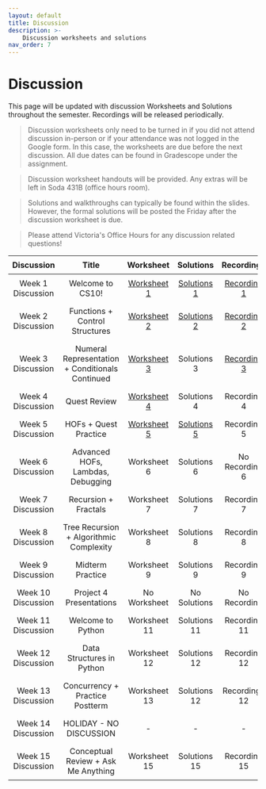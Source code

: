 ```yaml
---
layout: default
title: Discussion
description: >-
    Discussion worksheets and solutions
nav_order: 7
---
```


# Discussion

This page will be updated with discussion Worksheets and Solutions throughout the semester. Recordings will be released periodically.

> Discussion worksheets only need to be turned in if you did not attend discussion in-person or if your attendance was not logged in the Google form. In this case, the worksheets are due before the next discussion. All due dates can be found in Gradescope under the assignment. 

> Discussion worksheet handouts will be provided. Any extras will be left in Soda 431B (office hours room).

> Solutions and walkthroughs can typically be found within the slides. However, the formal solutions will be posted the Friday after the discussion worksheet is due.

> Please attend Victoria's Office Hours for any discussion related questions!

<style>
  table {
    width: 100%;
    border-collapse: collapse;
  }
  th, td {
    text-align: center;
    padding: 8px;
  }
</style>

<table>
  <thead>
    <tr>
      <th>Discussion</th>
      <th>Title</th>
      <th>Worksheet</th>
      <th>Solutions</th>
      <th>Recordings</th>
      <th>Slides</th>
    </tr>
  </thead>
  <tbody>
    <tr>
      <td>Week 1 Discussion</td>
      <td>Welcome to CS10!</td>
      <td><a href="https://docs.google.com/document/d/1GwmYDp-1uJ4uQSHnT7njHEuB3As9f4Zu/edit?usp=sharing&ouid=106220240438634734707&rtpof=true&sd=true">Worksheet 1</a></td>
      <td><a href="https://docs.google.com/document/d/12rjkpdVLegsktfJMDQGZGVpIh0yqXIJU/edit?usp=sharing&ouid=106220240438634734707&rtpof=true&sd=true">Solutions 1</a></td>
      <td><a href="https://drive.google.com/drive/folders/1JN8NpOxVk_lWZ_Gkaw-A7hVon-EcAcwu?usp=sharing">Recording 1</a></td>
      <td><a href="https://docs.google.com/presentation/d/1BSoHMe8QN-09XX3Yt_cxDJi79Yk99BVhliWe1wfFcp8/edit?usp=sharing">Slides 1</a></td>
    </tr> 
    <tr>
      <td>Week 2 Discussion</td>
      <td>Functions + Control Structures</td>
      <td><a href="https://docs.google.com/document/d/1l4UlkjablKPeA7voDmu-CgFNGwjSkPv7/edit?usp=sharing&ouid=106220240438634734707&rtpof=true&sd=true">Worksheet 2</a></td>
      <td><a href="https://docs.google.com/document/d/1PasTyjnTPHlhhA7TSn0_vP7eSy9LRYrz/edit?usp=sharing&ouid=106220240438634734707&rtpof=true&sd=true">Solutions 2</a></td>
      <td><a href="https://berkeley.zoom.us/rec/share/CfdThlSdw4WaOo0SJjD70Ive4Sc2A63C5CuckpKLLkTocuEviLPVwpHflOjd64bE.bUDZOy0REcWsPj7k 
Passcode: c4rZ76Z=">Recording 2</a></td>
      <td><a href="https://docs.google.com/presentation/d/1t38xDPooeHmzZwIgcEVZtkP-Rd8NbkqQlz_SWPcccTM/edit?usp=sharing">Slides 2</a></td>
    </tr>
     <tr>
      <td>Week 3 Discussion</td>
      <td>Numeral Representation + Conditionals Continued</td>
      <td><a href="https://docs.google.com/document/d/1svo40V6A3TrxY9Zaz9WKPBifYS7G8tUa/edit?usp=sharing&ouid=106220240438634734707&rtpof=true&sd=true">Worksheet 3</a></td>
      <td>Solutions 3</td>
      <td><a href="https://berkeley.zoom.us/rec/share/mZXtEpBlDOLkBWC3hUKtct5tRkwE3ItzqFG9rf5bGuK1d8SqOvAiYPDaVgIay1pa.6acfX8qDnWhE-mZJ 
Passcode: sYb1!!qD">Recording 3</a></td>
      <td><a href="https://docs.google.com/presentation/d/1wtV1TCFRCFbhIWyuJWiKbRcxUDmZI3IXH0TEw8Uoo6s/edit?usp=sharing">Slides 3</a></td>
    </tr>
    <tr>
      <td>Week 4 Discussion</td>
      <td>Quest Review</td>
      <td><a href="https://docs.google.com/document/d/1ADyMALpPxa_2EcGO5ClYU6wD-G2zi2TB/edit?usp=sharing&ouid=106220240438634734707&rtpof=true&sd=true">Worksheet 4</a></td>
      <td>Solutions 4</td>
      <td>Recording 4</td>
      <td><a href="https://docs.google.com/presentation/d/18_9rL-cQsYlqUoZXc2wCvA-Op85fVfVmYdgfqll78lk/edit?usp=sharing">Slides 4</a></td>
    </tr>
    <tr>
      <td>Week 5 Discussion</td>
      <td>HOFs + Quest Practice</td>
      <td><a href="https://docs.google.com/document/d/15eF8ev0Ht4G2Ij_MvkJO0ow9Zb8i1Jws/edit?usp=sharing&ouid=106220240438634734707&rtpof=true&sd=true">Worksheet 5</a></td>
      <td><a href="https://docs.google.com/document/d/1xY8Qn7U1eJvSEZ01GbKicSV487WkNmdD/edit?usp=sharing&ouid=106220240438634734707&rtpof=true&sd=true">Solutions 5</a></td>
      <td>Recording 5</td>
      <td><a href="https://docs.google.com/presentation/d/1JRY_LnAHqvno8bP8MJBEBVZgJwSQ32qX6M0JkFMN3O8/edit?usp=drive_link">Slides 5</a></td>
    </tr>
    <tr>
      <td>Week 6 Discussion</td>
      <td>Advanced HOFs, Lambdas, Debugging</td>
      <td>Worksheet 6</td>
      <td>Solutions 6</td>
      <td>No Recording 6</td>
      <td>Slides 6</td>
    </tr>
    <tr>
      <td>Week 7 Discussion</td>
      <td>Recursion + Fractals</td>
      <td>Worksheet 7</td>
      <td>Solutions 7</td>
      <td>Recording 7</td>
      <td>Slides 7</td>
    </tr>
    <tr>
      <td>Week 8 Discussion </td>
      <td>Tree Recursion + Algorithmic Complexity</td>
      <td>Worksheet 8</td>
      <td>Solutions 8</td>
      <td>Recording 8</td>
      <td>Slides 8</td>
    </tr>
     <tr>
      <td>Week 9 Discussion</td>
      <td>Midterm Practice</td>
      <td>Worksheet 9</td>
      <td>Solutions 9</td>
      <td>Recording 9</td>
      <td>Slides 9</td>
    </tr>
    <tr>
    <td>Week 10 Discussion</td>
      <td>Project 4 Presentations</td>
      <td>No Worksheet</td>
      <td>No Solutions</td>
      <td>No Recording</td>
      <td>No Slides</td>
    </tr>
    <tr>
    <td>Week 11 Discussion</td>
      <td>Welcome to Python</td>
     <td>Worksheet 11</td>
      <td>Solutions 11</td>
      <td>Recording 11</td>
      <td>Slides 11</td>
    </tr>
    <tr>
    <td>Week 12 Discussion</td>
      <td>Data Structures in Python</td>
      <td>Worksheet 12</td>
      <td>Solutions 12</td>
      <td>Recording 12</td>
      <td>Slides 12</td>
    </tr>
    <tr>
    <td>Week 13 Discussion</td>
      <td>Concurrency + Practice Postterm</td>
      <td>Worksheet 13</td>
      <td>Solutions 12</td>
      <td>Recordings 12</td>
      <td>Slides 12</td>
    </tr>
    <tr>
    <td>Week 14 Discussion</td>
      <td>HOLIDAY - NO DISCUSSION</td>
      <td>-</td>
      <td>-</td>
      <td>-</td>
      <td>-</td>
    </tr>
    <tr>
    <td>Week 15 Discussion</td>
      <td>Conceptual Review + Ask Me Anything</td>
      <td>Worksheet 15</td>
      <td>Solutions 15</td>
      <td>Recording 15</td>
      <td>Slides 15</td>
    </tr>
  </tbody>
</table>
















